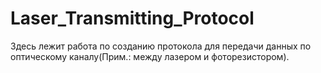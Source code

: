 # Laser_Transmitting_Protocol
Здесь лежит работа по созданию протокола для передачи данных по оптическому каналу(Прим.: между лазером и фоторезистором). 
